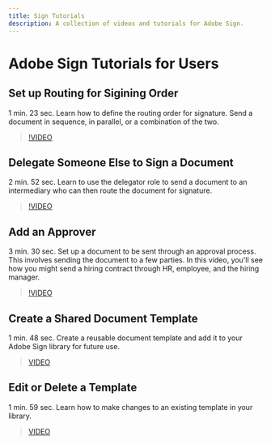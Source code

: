 ```yaml
---
title: Sign Tutorials
description: A collection of videos and tutorials for Adobe Sign.
---
```


# Adobe Sign Tutorials for Users

## Set up Routing for Sigining Order

1 min. 23 sec.
Learn how to define the routing order for signature. Send a document in sequence, in parallel, or a combination of the two.

>[!VIDEO](https://video.tv.adobe.com/v/17347)


## Delegate Someone Else to Sign a Document

2 min. 52 sec.
Learn to use the delegator role to send a document to an intermediary who can then route the document for signature.

>[!VIDEO](https://video.tv.adobe.com/v/17366)

## Add an Approver

3 min. 30 sec.
Set up a document to be sent through an approval process. This involves sending the document to a few parties. In this video, you'll see how you might send a hiring contract through HR, employee, and the hiring manager.

>[!VIDEO](https://video.tv.adobe.com/v/17367)

## Create a Shared Document Template

1 min. 48 sec.
Create a reusable document template and add it to your Adobe Sign library for future use.

>[VIDEO](https://video.tv.adobe.com/v/17345)

## Edit or Delete a Template

1 min. 59 sec.
Learn how to make changes to an existing template in your library.

>[VIDEO](https://video.tv.adobe.com/v/17346)
